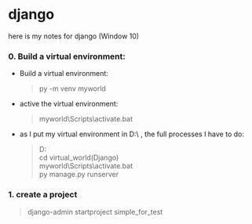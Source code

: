 # django
here is my notes for django (Window 10)


### 0. Build a virtual environment: 
- Build a virtual environment:  
  > py -m venv myworld
- active the virtual environment:  
  > myworld\Scripts\activate.bat
- as I put my virtual environment in D:\ , the full processes I have to do:  
  > D:  
  > cd virtual_world(Django)  
  > myworld\Scripts\activate.bat  
  > py manage.py runserver  


### 1. create a project
> django-admin startproject simple_for_test

